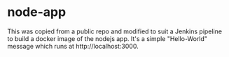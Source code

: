 # node-app

This was copied from a public repo and modified to suit a Jenkins pipeline to build a docker image of the nodejs app. It's a simple "Hello-World" message which runs at http://localhost:3000. 
